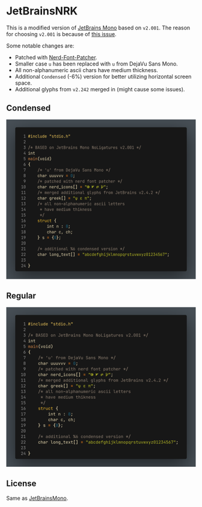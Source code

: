 # JetBrainsNRK

This is a modified version of [JetBrains Mono](https://github.com/JetBrains/JetBrainsMono)
based on `v2.001`.
The reason for choosing `v2.001` is because of [this issue](https://github.com/JetBrains/JetBrainsMono/issues/334).

Some notable changes are:

* Patched with [Nerd-Font-Patcher](https://github.com/N-R-K/nerd-font-patcher).
* Smaller case `u` has been replaced with `u` from DejaVu Sans Mono.
* All non-alphanumeric ascii chars have medium thickness.
* Additional `Condensed` (-6%) version for better utilizing horizontal screen space.
* Additional glyphs from `v2.242` merged in (might cause some issues).

## Condensed

![Condensed](JetBrainsNRK_Condensed.png)

## Regular

![Regular](JetBrainsNRK_Regular.png)

## License

Same as [JetBrainsMono](https://github.com/JetBrains/JetBrainsMono/blob/master/OFL.txt).
